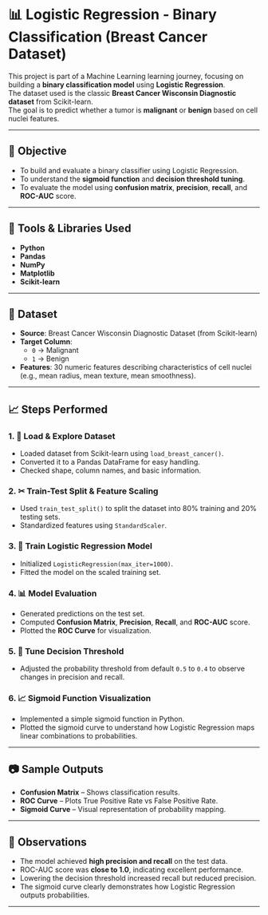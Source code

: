 # 📊 Logistic Regression - Binary Classification (Breast Cancer Dataset)

This project is part of a Machine Learning learning journey, focusing on building a **binary classification model** using **Logistic Regression**.  
The dataset used is the classic **Breast Cancer Wisconsin Diagnostic dataset** from Scikit-learn.  
The goal is to predict whether a tumor is **malignant** or **benign** based on cell nuclei features.

---

## 📌 Objective

- To build and evaluate a binary classifier using Logistic Regression.
- To understand the **sigmoid function** and **decision threshold tuning**.
- To evaluate the model using **confusion matrix**, **precision**, **recall**, and **ROC-AUC** score.

---

## 🧰 Tools & Libraries Used

- **Python**
- **Pandas**
- **NumPy**
- **Matplotlib**
- **Scikit-learn**

---

## 📂 Dataset

- **Source**: Breast Cancer Wisconsin Diagnostic Dataset (from Scikit-learn)
- **Target Column**:
  - `0` → Malignant
  - `1` → Benign
- **Features**: 30 numeric features describing characteristics of cell nuclei (e.g., mean radius, mean texture, mean smoothness).

---

## 📈 Steps Performed

### 1. 🧹 Load & Explore Dataset
- Loaded dataset from Scikit-learn using `load_breast_cancer()`.
- Converted it to a Pandas DataFrame for easy handling.
- Checked shape, column names, and basic information.

### 2. ✂ Train-Test Split & Feature Scaling
- Used `train_test_split()` to split the dataset into 80% training and 20% testing sets.
- Standardized features using `StandardScaler`.

### 3. 🧠 Train Logistic Regression Model
- Initialized `LogisticRegression(max_iter=1000)`.
- Fitted the model on the scaled training set.

### 4. 📊 Model Evaluation
- Generated predictions on the test set.
- Computed **Confusion Matrix**, **Precision**, **Recall**, and **ROC-AUC** score.
- Plotted the **ROC Curve** for visualization.

### 5. 🎯 Tune Decision Threshold
- Adjusted the probability threshold from default `0.5` to `0.4` to observe changes in precision and recall.

### 6. 📈 Sigmoid Function Visualization
- Implemented a simple sigmoid function in Python.
- Plotted the sigmoid curve to understand how Logistic Regression maps linear combinations to probabilities.

---

## 📷 Sample Outputs

- **Confusion Matrix** – Shows classification results.
- **ROC Curve** – Plots True Positive Rate vs False Positive Rate.
- **Sigmoid Curve** – Visual representation of probability mapping.

---

## 📌 Observations
- The model achieved **high precision and recall** on the test data.
- ROC-AUC score was **close to 1.0**, indicating excellent performance.
- Lowering the decision threshold increased recall but reduced precision.
- The sigmoid curve clearly demonstrates how Logistic Regression outputs probabilities.

---

